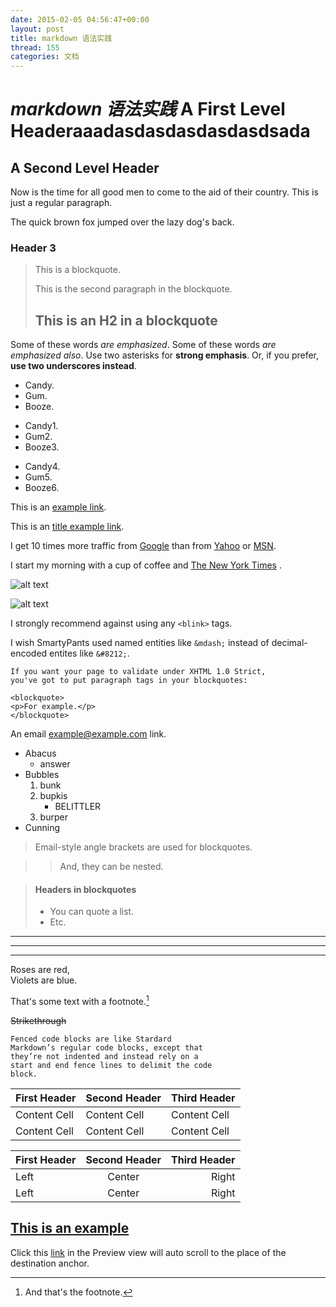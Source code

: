 ```yaml
---
date: 2015-02-05 04:56:47+00:00
layout: post
title: markdown 语法实践 
thread: 155
categories: 文档
---
```

***markdown 语法实践***
A First Level Headeraaadasdasdasdasdasdsada
=============================
A Second Level Header
---------------------

Now is the time for all good men to come to
the aid of their country. This is just a
regular paragraph.

The quick brown fox jumped over the lazy
dog's back.
### Header 3

> This is a blockquote.
> 
> This is the second paragraph in the blockquote.
> 
> ## This is an H2 in a blockquote


 Some of these words *are emphasized*.
Some of these words _are emphasized also_.
Use two asterisks for **strong emphasis**.
Or, if you prefer, __use two underscores instead__.


* Candy.
* Gum.
* Booze.

+ Candy1.
+ Gum2.
+ Booze3.

- Candy4.
- Gum5.
- Booze6.


This is an [example link](http://example.com/).

This is an [title example link](http://example.com/ "鼠标放上面看").


 I get 10 times more traffic from [Google][1] than from
[Yahoo][2] or [MSN][3].


[1]: http://google.com/ "Google"
[2]: http://search.yahoo.com/ "Yahoo Search"
[3]: http://search.msn.com/ "MSN Search"

I start my morning with a cup of coffee and
[The New York Times][NY Times] .

[ny times]: http://www.nytimes.com/

![alt text](/path/img.jpg "Title")

![alt text][id]

[id]: /path/to/img.jpg "Title"


I strongly recommend against using any `<blink>` tags.

I wish SmartyPants used named entities like `&mdash;`
instead of decimal-encoded entites like `&#8212;`.


	If you want your page to validate under XHTML 1.0 Strict,
	you've got to put paragraph tags in your blockquotes:
		
	<blockquote>
	<p>For example.</p>
	</blockquote>

An email <example@example.com> link.

 
*   Abacus
    * answer
*   Bubbles
    1.  bunk
    2.  bupkis
        * BELITTLER
    3. burper
*   Cunning


> Email-style angle brackets
> are used for blockquotes.

> > And, they can be nested.

> #### Headers in blockquotes
> 
> * You can quote a list.
> * Etc.



---

* * *

- - - - 



Roses are red,  
Violets are blue.




That's some text with a footnote.[^1]

[^1]: And that's the footnote.


~~Strikethrough~~

```
Fenced code blocks are like Stardard
Markdown’s regular code blocks, except that
they’re not indented and instead rely on a
start and end fence lines to delimit the code
block.
```


| First Header | Second Header | Third Header |
| ------------ | ------------- | ------------ |
| Content Cell | Content Cell  | Content Cell |
| Content Cell | Content Cell  | Content Cell |


First Header | Second Header | Third Header
:----------- | :-----------: | -----------:
Left         | Center        | Right
Left         | Center        | Right



## [This is an example](id:anchor1)

Click this [link](#anchor1) in the Preview view will auto scroll to the place of the destination anchor.




















